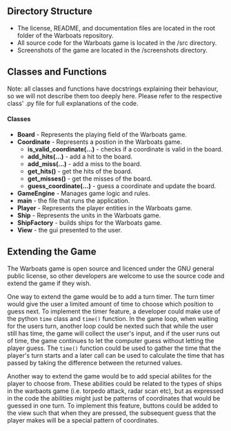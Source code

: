 ## Directory Structure

- The license, README, and documentation files are located in the root folder of the Warboats repository.
- All source code for the Warboats game is located in the /src directory.
- Screenshots of the game are located in the /screenshots directory.

## Classes and Functions

Note: all classes and functions have docstrings explaining their behaviour, so we will not describe them too deeply here. Please refer to the respective class' .py file for full explanations of the code.

#### Classes

- **Board** - Represents the playing field of the Warboats game.
- **Coordinate** - Represents a postion in the Warboats game.
  - **is_valid_coordinate(...)** - checks if a coordinate is valid in the board.
  - **add_hits(...)** - add a hit to the board.
  - **add_miss(...)** - add a miss to the board.
  - **get_hits()** - get the hits of the board.
  - **get_misses()** - get the misses of the board.
  - **guess_coordinate(...)** - guess a coordinate and update the board.
- **GameEngine** - Manages game logic and rules.
- **main** - the file that runs the application.
- **Player** - Represents the player entities in the Warboats game.
- **Ship** - Represents the units in the Warboats game.
- **ShipFactory** - builds ships for the Warboats game.
- **View** - the gui presented to the user.

## Extending the Game

  The Warboats game is open source and licenced under the GNU general public license, so other developers are welcome to use the source code and extend the game if they wish.

  One way to extend the game would be to add a turn timer. The turn timer would give the user a limited amount of time to choose which position to guess next. To implement the timer feature, a developer could make use of the python ```time``` class and ```time()``` function. In the game loop, when waiting for the users turn, another loop could be nexted such that while the user still has time, the game will collect the user's input, and if the user runs out of time, the game continues to let the computer guess without letting the player guess. The ```time()``` function could be used to gather the time that the player's turn starts and a later call can be used to calculate the time that has passed by taking the difference between the returned values.

  Another way to extend the game would be to add special abilites for the player to choose from. These abilities could be related to the types of ships in the warbaots game (i.e. torpedo attack, radar scan etc), but as expressed in the code the abilities might just be patterns of coordinates that would be guessed in one turn. To implement this feature, buttons could be added to the view such that when they are pressed, the subsequent guess that the player makes will be a special pattern of coordinates.
